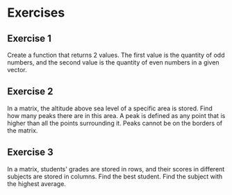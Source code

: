 # Exercises

## Exercise 1

Create a function that returns 2 values. The first value is the quantity of odd numbers, and the second value is the quantity of even numbers in a given vector.

## Exercise 2

In a matrix, the altitude above sea level of a specific area is stored. Find how many peaks there are in this area. A peak is defined as any point that is higher than all the points surrounding it. Peaks cannot be on the borders of the matrix.

## Exercise 3

In a matrix, students' grades are stored in rows, and their scores in different subjects are stored in columns. Find the best student. Find the subject with the highest average.
